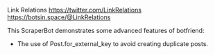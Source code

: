 Link Relations
https://twitter.com/LinkRelations
https://botsin.space/@LinkRelations

This ScraperBot demonstrates some advanced features of botfriend:

* The use of Post.for_external_key to avoid creating duplicate posts.
